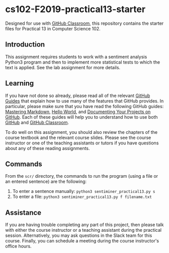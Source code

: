 # cs102-F2019-practical13-starter

Designed for use with [GitHub Classroom](https://classroom.github.com/), this repository contains the starter files for Practical 13 in Computer Science 102.



## Introduction

This assignment requires students to work with a sentiment analysis Python3 program and then to implement more statistical tests to which the text is applied. See the lab assignment for more details.



## Learning

If you have not done so already, please read all of the relevant [GitHub Guides](https://guides.github.com/) that explain how to use many of the features that GitHub provides. In particular, please make sure that you have read the following GitHub guides: [Mastering Markdown](https://guides.github.com/features/mastering-markdown/), [Hello World](https://guides.github.com/activities/hello-world/), and [Documenting Your Projects on GitHub](https://guides.github.com/features/wikis/). Each of these guides will help you to understand how to use both [GitHub](http://github.com) and [GitHub Classroom](https://classroom.github.com/).

To do well on this assignment, you should also review the chapters of the course textbook and the relevant course slides. Please see the course instructor or one of the teaching assistants or tutors if you have questions about any of these reading assignments.

## Commands

From the `scr/` directory, the commands to run the program (using a file or an entered sentence) are the following:

1. To enter a sentence manually: `python3 sentiminer_practical13.py s`
2. To enter a file: `python3 sentiminer_practical13.py f filename.txt`


## Assistance

If you are having trouble completing any part of this project, then please talk with either the course instructor or a teaching assistant during the practical session. Alternatively, you may ask questions in the Slack team for this course. Finally, you can schedule a meeting during the course instructor's office hours.
